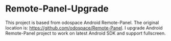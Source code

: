 # Remote-Panel-Upgrade
This project is based from odospace Android Remote-Panel. The original location is: https://github.com/odospace/Remote-Panel.
I upgrade Android Remote-Panel project to work on latest Android SDK and support fullscreen. 
